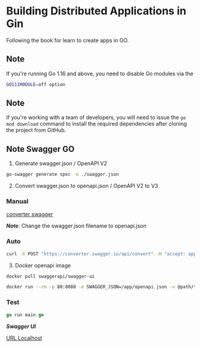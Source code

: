 # Building Distributed Applications in Gin

Following the book for learn to create apps in GO.

## Note
If you're running Go 1.16 and above, you need to disable Go modules via the
```bash
GO111MODULE=off option
```

## Note
If you're working with a team of developers, you will need to issue the `go
mod download` command to install the required dependencies after cloning
the project from GitHub.

## Note Swagger GO

1. Generate swagger.json / OpenAPI V2

```bash
go-swagger generate spec -o ./swagger.json
```

2. Convert swagger.json to openapi.json / OpenAPI V2 to V3

### Manual

[converter swagger](https://converter.swagger.io/)

***Note***: Change the swagger.json filename to openapi.json

### Auto

```bash
curl -X POST "https://converter.swagger.io/api/convert" -H "accept: application/json" -H "Content-Type: application/json" -d "@./swagger.json" > openapi.json
```


3. Docker openapi image

```bash
docker pull swaggerapi/swagger-ui
```

```bash
docker run --rm -p 80:8080 -e SWAGGER_JSON=/app/openapi.json -v @path/to/golang/app:/app swaggerapi/swagger-ui
```

### Test

```go
go run main.go
```

***Swagger UI***

[URL Localhost](localhost:80)

